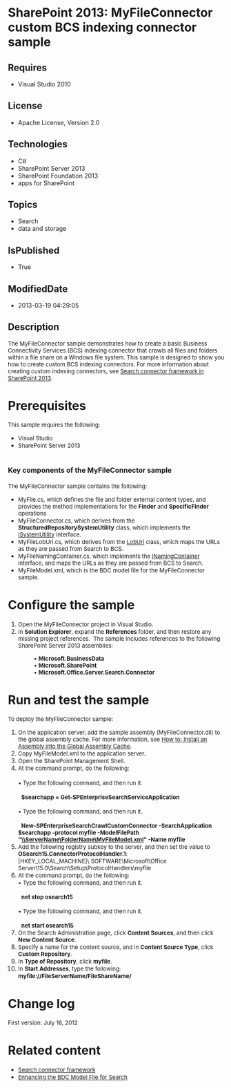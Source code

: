 # SharePoint 2013: MyFileConnector custom BCS indexing connector sample
## Requires
* Visual Studio 2010
## License
* Apache License, Version 2.0
## Technologies
* C#
* SharePoint Server 2013
* SharePoint Foundation 2013
* apps for SharePoint
## Topics
* Search
* data and storage
## IsPublished
* True
## ModifiedDate
* 2013-03-19 04:29:05
## Description

<p><span style="font-size:small">The MyFileConnector sample demonstrates how to create a basic &#65279;Business Connectivity Services (BCS) indexing connector that crawls all files and folders within a file share on a Windows file system. This sample is designed to
 show you how to create custom BCS indexing connectors. For more information about creating custom indexing connectors, see
<a href="http://msdn.microsoft.com/library/38560a3b-69c6-4a56-97ca-3625bbd5755e.aspx">
Search connector framework in SharePoint 2013</a>.</span></p>
<h1>Prerequisites</h1>
<p><span style="font-size:small">This sample requires the following:</span></p>
<ul>
<li><span style="font-size:small">Visual Studio</span> </li><li><span style="font-size:small">SharePoint Server 2013</span> </li></ul>
<h1><span style="font-size:medium">Key components of the MyFileConnector sample</span></h1>
<p><span style="font-size:small">The MyFileConnector sample contains the following:</span></p>
<ul>
<li><span style="font-size:small">MyFile.cs, which defines the file and folder external content types, and provides the method implementations for the
<strong>Finder</strong> and <strong>SpecificFinder</strong> operations</span> </li><li><span style="font-size:small">MyFileConnector.cs, which derives from the <strong>
StructuredRepositorySystemUtility</strong> class, which implements the <a href="http://msdn.microsoft.com/library/Microsoft.BusinessData.Runtime.ISystemUtility">
ISystemUtility</a>&nbsp;interface.</span> </li><li><span style="font-size:small">MyFileLobUri.cs, which derives from the <a href="http://msdn.microsoft.com/library/Microsoft.Office.Server.Search.Connector.BDC.LobUri">
LobUri</a> class, which maps the URLs as they are passed from Search to BCS. </span>
</li><li><span style="font-size:small">MyFileNamingContainer.cs, which implements the <a href="http://msdn.microsoft.com/library/Microsoft.Office.Server.Search.Connector.BDC.INamingContainer">
INamingContainer</a> interface, and maps the URLs as they are passed from BCS to Search.</span>
</li><li><span style="font-size:small">MyFileModel.xml, which is the BDC model file for the MyFileConnector sample.</span>
</li></ul>
<h1>Configure the sample</h1>
<ol>
<li><span style="font-size:small">Open the MyFileConnector project in Visual Studio.</span>
</li><li><span style="font-size:small">In <strong>Solution Explorer</strong>, expand the
<strong>References</strong> folder, and then restore any missing project references.&nbsp; The sample includes references to the following SharePoint Server 2013 assemblies:</span>
</li></ol>
<p style="padding-left:60px"><span style="font-size:small">&bull;&nbsp;<strong>Microsoft.BusinessData</strong></span><br>
<span style="font-size:small">&bull;&nbsp;<strong>Microsoft.SharePoint</strong></span><br>
<span style="font-size:small">&bull;&nbsp;<strong>Microsoft.Office.Server.Search.Connector</strong></span></p>
<h1>Run and test the sample</h1>
<p><span style="font-size:small">To deploy the MyFileConnector sample:</span></p>
<ol>
<li><span style="font-size:small">On the application server, add the sample assembly (MyFileConnector.dll) to the global assembly cache. For more information, see
<a href="http://msdn.microsoft.com/en-us/library/dkkx7f79(v=VS.110).aspx" target="_blank">
How to: Install an Assembly into the Global Assembly Cache</a>.</span> </li><li><span style="font-size:small">Copy MyFileModel.xml to the application server.</span>
</li><li><span style="font-size:small">Open the SharePoint Management Shell. </span></li><li><span style="font-size:small">At the command prompt, do the following:<br>
</span><br>
<span style="font-size:small">&bull;&nbsp;Type the following command, and then run it.</span><br>
<span style="font-size:small"><br>
&nbsp;&nbsp;<strong>$searchapp = Get-SPEnterpriseSearchServiceApplication</strong></span><br>
<span style="font-size:small"><br>
&bull;&nbsp;Type the following command, and then run it.</span><br>
<span style="font-size:small"><br>
&nbsp;&nbsp;<strong>New-SPEnterpriseSearchCrawlCustomConnector -SearchApplication $searchapp -protocol myfile -ModelFilePath &quot;<a href="file://\\ServerName\FolderName\MyFileModel.xml">\\ServerName\FolderName\MyFileModel.xml</a>&quot; -Name myfile</strong></span>
</li><li><span style="font-size:small">Add the following registry subkey to the server, and then set the value to
<strong>OSearch15.ConnectorProtocolHandler.1</strong>:</span><br>
<span style="font-size:small">[HKEY_LOCAL_MACHINE]\ SOFTWARE\Microsoft\Office Server\15.0\Search\Setup\ProtocolHandlers\myfile</span>
</li><li><span style="font-size:small">At the command prompt, do the following:</span><br>
<span style="font-size:small">&bull; Type the following command, and then run it.&nbsp;</span><br>
<span style="font-size:small"><br>
&nbsp; <strong>net stop osearch15</strong></span><br>
<span style="font-size:small"><br>
&bull; Type the following command, and then run it.&nbsp;</span><br>
<span style="font-size:small"><br>
&nbsp; <strong>net start osearch15</strong></span> </li><li><span style="font-size:small">On the Search Administration page, click <strong>
Content Sources</strong>, and then click <strong>New Content Source</strong>.</span>
</li><li><span style="font-size:small">Specify a name for the content source, and in <strong>
Content Source Type</strong>, click <strong>Custom Repository</strong>.</span> </li><li><span style="font-size:small">In <strong>Type of Repository</strong>, click <strong>
myfile</strong>.</span> </li><li><span style="font-size:small">In <strong>Start Addresses</strong>, type the following:</span><br>
<strong><span style="font-size:small">myfile://FileServerName/FileShareName/</span>
</strong></li></ol>
<h1>Change log</h1>
<p><span style="font-size:small">First version:&nbsp;July 16, 2012</span></p>
<h1>Related content</h1>
<ul>
<li><span style="font-size:small"><a title="http://msdn.microsoft.com/library/38560a3b-69c6-4a56-97ca-3625bbd5755e.aspx" href="http://msdn.microsoft.com/library/38560a3b-69c6-4a56-97ca-3625bbd5755e.aspx">Search connector framework</a></span>
</li><li><span style="font-size:small"><a title="http://msdn.microsoft.com/library/3c67b1cf-5fca-4805-a1b5-c9ac1ff8aede.aspx" href="http://msdn.microsoft.com/library/3c67b1cf-5fca-4805-a1b5-c9ac1ff8aede.aspx">Enhancing the BDC Model File for Search</a></span>
</li></ul>
